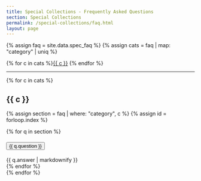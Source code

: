 ```yaml
---
title: Special Collections - Frequently Asked Questions
section: Special Collections
permalink: /special-collections/faq.html
layout: page
---
```

{% assign faq = site.data.spec_faq %}
{% assign cats = faq | map: "category" | uniq %}

<div class="text-center py-3">
{% for c in cats %}<a href="#faq-{{ c | slugify }}" class="btn btn-secondary btn-sm my-2" >{{ c }}</a>
{% endfor %}
</div>

<hr>

{% for c in cats %}
<h2 id="faq-{{ c | slugify }}">{{ c }}</h2>

{% assign section = faq | where: "category", c %}
{% assign id = forloop.index %}
<div class="accordion mb-3" id="accordion{{ id }}">
    {% for q in section %}
    <div class="accordion-item">
      <h4 class="accordion-header" id="heading{{ id }}_{{ forloop.index }}">
        <button class="accordion-button collapsed" type="button" data-bs-toggle="collapse" data-bs-target="#collapse{{ id }}_{{ forloop.index }}" aria-expanded="{% if include.open == true %}true{% else %}false{% endif %}" aria-controls="collapse{{ id }}_{{ forloop.index }}">
            {{ q.question }}
        </button>
      </h4>
      <div id="collapse{{ id }}_{{ forloop.index }}" class="accordion-collapse collapse" aria-labelledby="heading{{ id }}_{{ forloop.index }}" data-bs-parent="#accordion{{ id }}">
        <div class="accordion-body">
            {{ q.answer | markdownify }}
        </div>
      </div>
    </div>
    {% endfor %}
</div>
{% endfor %}

